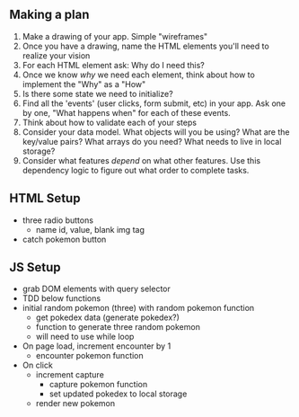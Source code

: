 ## Making a plan
1) Make a drawing of your app. Simple "wireframes"
2) Once you have a drawing, name the HTML elements you'll need to realize your vision
3) For each HTML element ask: Why do I need this?
4) Once we know _why_ we need each element, think about how to implement the "Why" as a "How"
5) Is there some state we need to initialize?
6) Find all the 'events' (user clicks, form submit, etc) in your app. Ask one by one, "What happens when" for each of these events.
7) Think about how to validate each of your steps
8) Consider your data model. What objects will you be using? What are the key/value pairs? What arrays do you need? What needs to live in local storage?
9) Consider what features _depend_ on what other features. Use this dependency logic to figure out what order to complete tasks.




## HTML Setup

- three radio buttons
    - name id, value, blank img tag
- catch pokemon button

## JS Setup
- grab DOM elements with query selector
- TDD below functions
- initial random pokemon (three) with random pokemon function
    - get pokedex data (generate pokedex?)
    - function to generate three random pokemon 
    - will need to use while loop
- On page load, increment encounter by 1
    - encounter pokemon function 
- On click
    - increment capture
        - capture pokemon function
        - set updated pokedex to local storage
    - render new pokemon


